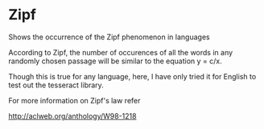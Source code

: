 # Zipf
Shows the occurrence of the Zipf phenomenon in languages

According to Zipf, the number of occurences of all the words in any randomly chosen passage will be similar to the equation y = c/x.

Though this is true for any language, here, I have only tried it for English to test out the tesseract library.


For more information on Zipf's law refer

http://aclweb.org/anthology/W98-1218